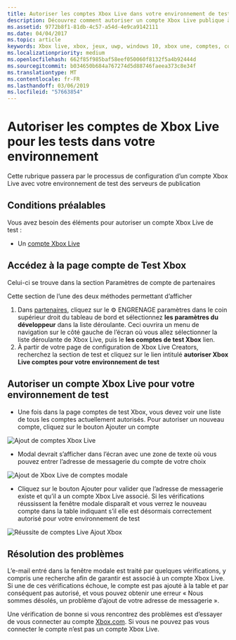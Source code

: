 ```yaml
---
title: Autoriser les comptes Xbox Live dans votre environnement de test
description: Découvrez comment autoriser un compte Xbox Live publique à utiliser pour tester dans votre environnement de développement.
ms.assetid: 9772b8f1-81db-4c57-a54d-4e9ca9142111
ms.date: 04/04/2017
ms.topic: article
keywords: Xbox live, xbox, jeux, uwp, windows 10, xbox une, comptes, comptes de test
ms.localizationpriority: medium
ms.openlocfilehash: 662f85f985baf58eef050060f8132f5a4b92444d
ms.sourcegitcommit: b034650b684a767274d5d88746faeea373c8e34f
ms.translationtype: MT
ms.contentlocale: fr-FR
ms.lasthandoff: 03/06/2019
ms.locfileid: "57663854"
---
```

# <a name="authorize-xbox-live-accounts-for-testing-in-your-environment"></a>Autoriser les comptes de Xbox Live pour les tests dans votre environnement

Cette rubrique passera par le processus de configuration d’un compte Xbox Live avec votre environnement de test des serveurs de publication

## <a name="prerequisites"></a>Conditions préalables

Vous avez besoin des éléments pour autoriser un compte Xbox Live de test :

* Un [compte Xbox Live](https://support.xbox.com/browse/my-account/manage-account/Create%20account)

## <a name="navigate-to-the-xbox-test-account-page"></a>Accédez à la page compte de Test Xbox

Celui-ci se trouve dans la section Paramètres de compte de partenaires

Cette section de l’une des deux méthodes permettant d’afficher

1. Dans [partenaires](https://partner.microsoft.com/dashboard/windows/overview), cliquez sur le ⚙️ ENGRENAGE paramètres dans le coin supérieur droit du tableau de bord et sélectionnez **les paramètres du développeur** dans la liste déroulante. Ceci ouvrira un menu de navigation sur le côté gauche de l’écran où vous allez sélectionner la liste déroulante de Xbox Live, puis le **les comptes de test Xbox** lien.
2. À partir de votre page de configuration de Xbox Live Creators, recherchez la section de test et cliquez sur le lien intitulé **autoriser Xbox Live comptes pour votre environnement de test**

## <a name="authorize-an-xbox-live-account-for-your-test-environment"></a>Autoriser un compte Xbox Live pour votre environnement de test

* Une fois dans la page comptes de test Xbox, vous devez voir une liste de tous les comptes actuellement autorisés. Pour autoriser un nouveau compte, cliquez sur le bouton Ajouter un compte

![Ajout de comptes Xbox Live](../images/creators_udc/add_test_account.png)

* Modal devrait s’afficher dans l’écran avec une zone de texte où vous pouvez entrer l’adresse de messagerie du compte de votre choix

![Ajout de Xbox Live de comptes modale](../images/creators_udc/add_test_account_modal.png)

* Cliquez sur le bouton Ajouter pour valider que l’adresse de messagerie existe et qu’il a un compte Xbox Live associé. Si les vérifications réussissent la fenêtre modale disparaît et vous verrez le nouveau compte dans la table indiquant s’il elle est désormais correctement autorisé pour votre environnement de test

![Réussite de comptes Live Ajout Xbox](../images/creators_udc/add_test_account_success.png)

## <a name="troubleshooting"></a>Résolution des problèmes

L’e-mail entré dans la fenêtre modale est traité par quelques vérifications, y compris une recherche afin de garantir est associé à un compte Xbox Live. Si une de ces vérifications échoue, le compte est pas ajouté à la table et par conséquent pas autorisé, et vous pouvez obtenir une erreur « Nous sommes désolés, un problème d’ajout de votre adresse de messagerie ».

Une vérification de bonne si vous rencontrez des problèmes est d’essayer de vous connecter au compte [Xbox.com](https://www.xbox.com/live/). Si vous ne pouvez pas vous connecter le compte n’est pas un compte Xbox Live.
